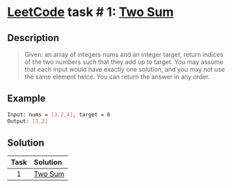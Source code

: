 # [LeetCode][leetcode] task # 1: [Two Sum][task]

Description
-----------

> Given: an array of integers nums and an integer target,
>        return indices of the two numbers such that they add up to target.
>        You may assume that each input would have exactly one solution,
>        and you may not use the same element twice.
>        You can return the answer in any order.

Example
-------

```sh
Input: nums = [3,2,4], target = 6
Output: [1,2]
```

Solution
--------

| Task | Solution            |
|:----:|:--------------------|
|  1   | [Two Sum][solution] |


[leetcode]: <http://leetcode.com/>
[task]: <https://leetcode.com/problems/two-sum/>
[solution]: <https://github.com/wellaxis/praxis-leetcode/blob/main/src/main/java/com/witalis/praxis/leetcode/task/h1/p1/option/Practice.java>

